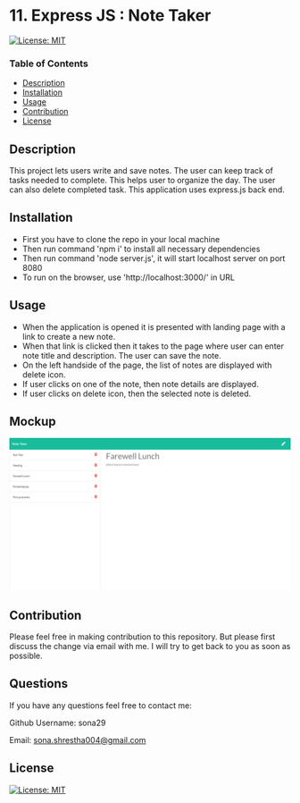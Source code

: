 # 11. Express JS : Note Taker

[![License: MIT](https://img.shields.io/badge/License-MIT-yellow.svg)](https://opensource.org/licenses/MIT)

### Table of Contents

- [Description](#description)
- [Installation](#installation)
- [Usage](#usage)
- [Contribution](#contribution)
- [License](#license)

## Description

This project lets users write and save notes. The user can keep track of tasks needed to complete. This helps user to organize the day. The user can also delete completed task. This application uses express.js back end.

## Installation

- First you have to clone the repo in your local machine
- Then run command 'npm i' to install all necessary dependencies
- Then run command 'node server.js', it will start localhost server on port 8080
- To run on the browser, use 'http://localhost:3000/' in URL

## Usage

- When the application is opened it is presented with landing page with a link to create a new note.
- When that link is clicked then it takes to the page where user can enter note title and description. The user can save the note.
- On the left handside of the page, the list of notes are displayed with delete icon.
- If user clicks on one of the note, then note details are displayed.
- If user clicks on delete icon, then the selected note is deleted.

## Mockup

![alt text](assets/images/screenshot.png)

## Contribution

Please feel free in making contribution to this repository. But please first discuss the change via email with me. I will try to get back to you as soon as possible.

## Questions

If you have any questions feel free to contact me:

Github Username: sona29

Email: sona.shrestha004@gmail.com

## License

[![License: MIT](https://img.shields.io/badge/License-MIT-yellow.svg)](https://opensource.org/licenses/MIT)
